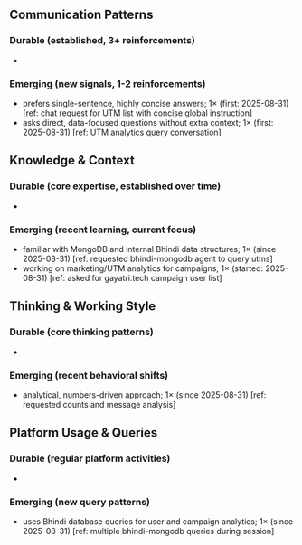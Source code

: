 ## Communication Patterns
### Durable (established, 3+ reinforcements)
- 

### Emerging (new signals, 1-2 reinforcements)
- prefers single-sentence, highly concise answers; 1× (first: 2025-08-31) [ref: chat request for UTM list with concise global instruction]
- asks direct, data-focused questions without extra context; 1× (first: 2025-08-31) [ref: UTM analytics query conversation]

## Knowledge & Context
### Durable (core expertise, established over time)
- 

### Emerging (recent learning, current focus)
- familiar with MongoDB and internal Bhindi data structures; 1× (since 2025-08-31) [ref: requested bhindi-mongodb agent to query utms]
- working on marketing/UTM analytics for campaigns; 1× (started: 2025-08-31) [ref: asked for gayatri.tech campaign user list]

## Thinking & Working Style
### Durable (core thinking patterns)
- 

### Emerging (recent behavioral shifts)
- analytical, numbers-driven approach; 1× (since 2025-08-31) [ref: requested counts and message analysis]

## Platform Usage & Queries
### Durable (regular platform activities)
- 

### Emerging (new query patterns)
- uses Bhindi database queries for user and campaign analytics; 1× (since 2025-08-31) [ref: multiple bhindi-mongodb queries during session]